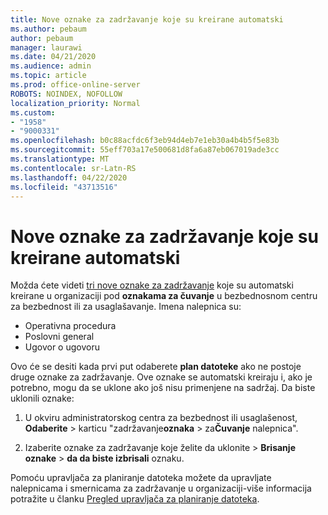 ```yaml
---
title: Nove oznake za zadržavanje koje su kreirane automatski
ms.author: pebaum
author: pebaum
manager: laurawi
ms.date: 04/21/2020
ms.audience: admin
ms.topic: article
ms.prod: office-online-server
ROBOTS: NOINDEX, NOFOLLOW
localization_priority: Normal
ms.custom:
- "1958"
- "9000331"
ms.openlocfilehash: b0c88acfdc6f3eb94d4eb7e1eb30a4b4b5f5e83b
ms.sourcegitcommit: 55eff703a17e500681d8fa6a87eb067019ade3cc
ms.translationtype: MT
ms.contentlocale: sr-Latn-RS
ms.lasthandoff: 04/22/2020
ms.locfileid: "43713516"
---
```

# <a name="new-retention-labels-created-automatically"></a>Nove oznake za zadržavanje koje su kreirane automatski

Možda ćete videti [tri nove oznake za zadržavanje](https://docs.microsoft.com/office365/securitycompliance/file-plan-manager#default-retention-labels-and-label-policy) koje su automatski kreirane u organizaciji pod **oznakama za čuvanje** u bezbednosnom centru za bezbednost ili za usaglašavanje. Imena nalepnica su:

- Operativna procedura
- Poslovni general
- Ugovor o ugovoru

Ovo će se desiti kada prvi put odaberete **plan datoteke** ako ne postoje druge oznake za zadržavanje. Ove oznake se automatski kreiraju i, ako je potrebno, mogu da se uklone ako još nisu primenjene na sadržaj. Da biste uklonili oznake:

1. U okviru administratorskog centra za bezbednost ili usaglašenost, **Odaberite** > karticu "zadržavanje**oznaka** > za**Čuvanje** nalepnica".

1. Izaberite oznake za zadržavanje koje želite da uklonite > **Brisanje oznake** > **da da biste izbrisali** oznaku.

Pomoću upravljača za planiranje datoteka možete da upravljate nalepnicama i smernicama za zadržavanje u organizaciji-više informacija potražite u članku [Pregled upravljača za planiranje datoteka](https://docs.microsoft.com/office365/securitycompliance/file-plan-manager).